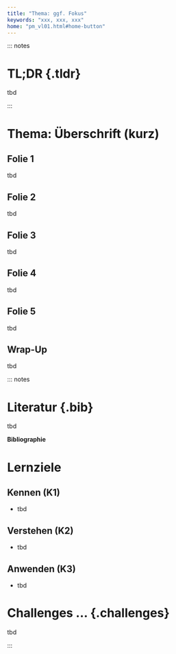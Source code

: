 ```yaml
---
title: "Thema: ggf. Fokus"
keywords: "xxx, xxx, xxx"
home: "pm_vl01.html#home-button"
---
```






::: notes
# TL;DR {.tldr}

<!-- Kurze Zusammenfassung der Sitzung -->

tbd


<div id="screencast">
<!-- Video einbetten:
- Medienportal: Einstellung "Nicht gelistet" beim Hochladen (Zugriff auch für "Anonyme Besucher")
- Medienportal: Meine Medien > Video > Share
    - Einstellung: Share > Andere > Responsive
    - String mit `<iframe ...></iframe>` hier reinkopieren
- Ersetze `<iframe` durch `<iframe data-external="1"` (sonst wird das Video selbst eingebettet)
-->
</div>
:::





# Thema: Überschrift (kurz)

<!-- 20 Minuten: 5+1 Folien (3 Min/Folie) -->

<!-- Für Screencasts 15..20 Minuten anpeilen, max. 30 Minuten (10 Folien) -->


## Folie 1

tbd


## Folie 2

tbd


## Folie 3

tbd


## Folie 4

tbd


## Folie 5

tbd


## Wrap-Up

<!-- Zusammenfassung in Screencast -->

tbd





::: notes
# Literatur {.bib}

<!-- aus .bib zitieren: `@bibtexkey` plus Seite/Kapitel; ansonsten URL o.ä. -->

tbd

**Bibliographie**

<div id="refs" class="references">
<!-- XXX Platzhalter für Literaturliste (References/Bibliography) -->
</div>



# Lernziele

## Kennen (K1)

*   tbd

## Verstehen (K2)

*   tbd

## Anwenden (K3)

*   tbd



# Challenges ... {.challenges}

<!-- ggf. mit H2 einzelne größere Aufgaben trennen (`## ...`) -->

tbd

:::
